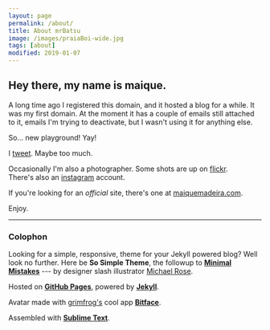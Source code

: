 ```yaml
---
layout: page
permalink: /about/
title: About mrBatsu
image: /images/praiaBoi-wide.jpg
tags: [about]
modified: 2019-01-07
---
```

  
## Hey there, my name is maique.

A long time ago I registered this domain, and it hosted a blog for a while. It was my first domain. At the moment it has a couple of emails still attached to it, emails I'm trying to deactivate, but I wasn't using it for anything else.  

So... new playground! Yay!

I [tweet](http://twitter.com/maique). Maybe too much.

Occasionally I'm also a photographer. Some shots are up on [flickr](http://flickr.com/photos/maique/).  
There's also an [instagram](http://instagram.com/maique) account.

If you're looking for an _official_ site, there's one at [maiquemadeira.com](http://maiquemadeira.com/).

Enjoy. 

----

### Colophon

Looking for a simple, responsive, theme for your Jekyll powered blog? Well look no further. Here be **So Simple Theme**, the followup to [**Minimal Mistakes**](http://mmistakes.github.io/minimal-mistakes) --- by designer slash illustrator [Michael Rose](http://mademistakes.com).  

Hosted on [**GitHub Pages**](https://pages.github.com), powered by [**Jekyll**](http://jekyllrb.com).  

Avatar made with [grimfrog's](https://twitter.com/grimfrog) cool app [**Bitface**](https://itunes.apple.com/no/app/bitface-8-bit-avatar-creator/id687230250?mt=8).  

Assembled with [**Sublime Text**](http://www.sublimetext.com).
